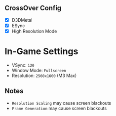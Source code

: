 ## CrossOver Config

- [x] D3DMetal
- [x] ESync
- [x] High Resolution Mode

# In-Game Settings
- VSync: `120`
- Window Mode: `Fullscreen`
- Resolution: `2560x1600` (M3 Max)

## Notes
- `Resolution Scaling` may cause screen blackouts
- `Frame Generation` may cause screen blackouts
